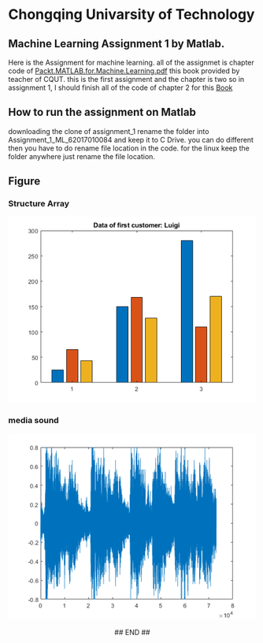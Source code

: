 # Chongqing Univarsity of Technology
## Machine Learning Assignment 1 by Matlab.

Here is the Assignment for machine learning. all of the assignmet is chapter code of [Packt.MATLAB.for.Machine.Learning.pdf](https://drive.google.com/file/d/1Aa9QMKs9jfy71nX3gsv4C699pS58V3ei/view?usp=sharing) this book provided by teacher of CQUT. this is the first assignment and the chapter is two so in assignment 1, I should finish all of the code of chapter 2 for this [Book](https://drive.google.com/file/d/1Aa9QMKs9jfy71nX3gsv4C699pS58V3ei/view?usp=sharing)

## How to run the assignment on Matlab 
downloading the clone of assignment_1 rename the folder into Assignment_1_ML_62017010084 and keep it to C Drive. you can do different then you have to do rename file location in the code. for the linux keep the folder anywhere just rename the file location.

## Figure 

### Structure Array 
![  ](Figure/structure_array.png)


### media sound 
![  ](Figure/medisound.png)

<p align="center">
  ## END ##
</p>

